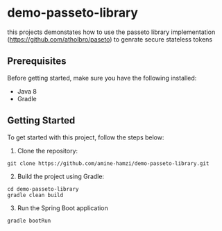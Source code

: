 # demo-passeto-library
this projects demonstates how to use the passeto library implementation (https://github.com/atholbro/paseto) to genrate secure stateless tokens
## Prerequisites

Before getting started, make sure you have the following installed:

- Java 8
- Gradle

## Getting Started

To get started with this project, follow the steps below:

1. Clone the repository:

```
git clone https://github.com/amine-hamzi/demo-passeto-library.git
```
2. Build the project using Gradle:
```
cd demo-passeto-library
gradle clean build
```
3. Run the Spring Boot application
```
gradle bootRun
```


